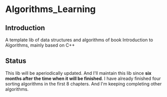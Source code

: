 # Algorithms_Learning
## Introduction
A template lib of data structures and algorithms of book Introduction to Algorithms, mainly based on C++

## Status
This lib will be aperiodically updated. And I'll maintain this lib since **six months after the time when it will be finished**.
I have already finished four sorting algorithms in the first 8 chapters. And I'm keeping completing other algorithms.
